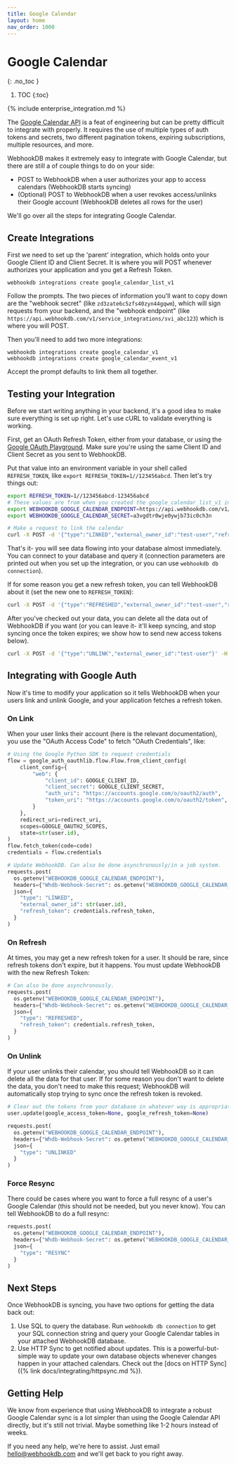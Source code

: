 ```yaml
---
title: Google Calendar
layout: home
nav_order: 1000
---
```


# Google Calendar
{: .no_toc }

1. TOC
{:toc}

{% include enterprise_integration.md %}

The [Google Calendar API](https://developers.google.com/calendar/api/guides/overview)
is a feat of engineering but can be pretty difficult to integrate with properly.
It requires the use of multiple types of auth tokens and secrets,
two different pagination tokens, expiring subscriptions, multiple resources, and more.

WebhookDB makes it extremely easy to integrate with Google Calendar,
but there are still a of couple things to do on your side:

- POST to WebhookDB when a user authorizes your app to access calendars (WebhookDB starts syncing)
- (Optional) POST to WebhookDB when a user revokes access/unlinks their Google account
  (WebhookDB deletes all rows for the user)

We'll go over all the steps for integrating Google Calendar.

## Create Integrations

First we need to set up the 'parent' integration,
which holds onto your Google Client ID and Client Secret.
It is where you will POST whenever authorizes your application
and you get a Refresh Token.

    webhookdb integrations create google_calendar_list_v1

Follow the prompts. The two pieces of information you'll want to copy down
are the "webhook secret" (like `zd3zate6c5zfs40zyn44gqwm`), which will sign requests from your backend,
and the "webhook endpoint" (like `https://api.webhookdb.com/v1/service_integrations/svi_abc123`)
which is where you will POST.

Then you'll need to add two more integrations:

    webhookdb integrations create google_calendar_v1
    webhookdb integrations create google_calendar_event_v1

Accept the prompt defaults to link them all together.

## Testing your Integration

Before we start writing anything in your backend, it's a good idea to make sure everything is set up right.
Let's use cURL to validate everything is working.

First, get an OAuth Refresh Token, either from your database,
or using the [Google OAuth Playground](https://developers.google.com/oauthplayground/).
Make sure you're using the same Client ID and Client Secret as you sent to WebhookDB.

Put that value into an environment variable in your shell called `REFRESH_TOKEN`,
like `export REFRESH_TOKEN=1//123456abcd`.
Then let's try things out:

```bash
export REFRESH_TOKEN=1//123456abcd-123456abcd
# These values are from when you created the google_calendar_list_v1 integration, as above
export WEBHOOKDB_GOOGLE_CALENDAR_ENDPOINT=https://api.webhookdb.com/v1/service_integrations/svi_alaxblg5llvxb2morb9hw4xs2
export WEBHOOKDB_GOOGLE_CALENDAR_SECRET=a3vgdtr0wje0ywjb73ic0ch3n

# Make a request to link the calendar
curl -X POST -d '{"type":"LINKED","external_owner_id":"test-user","refresh_token":"'"${REFRESH_TOKEN}"'"}' -H "Whdb-Webhook-Secret: ${WEBHOOKDB_GOOGLE_CALENDAR_SECRET}" -H "Content-Type: application/json" "${WEBHOOKDB_GOOGLE_CALENDAR_ENDPOINT}"
```

That's it- you will see data flowing into your database almost immediately.
You can connect to your database and query it (connection parameters are printed out
when you set up the integration, or you can use `webhookdb db connection`).

If for some reason you get a new refresh token, you can tell WebhookDB about it
(set the new one to `REFRESH_TOKEN`):

```bash
curl -X POST -d '{"type":"REFRESHED","external_owner_id":"test-user","refresh_token":"'"${REFRESH_TOKEN}"'"}' -H "Whdb-Webhook-Secret: ${WEBHOOKDB_GOOGLE_CALENDAR_SECRET}" -H "Content-Type: application/json" "${WEBHOOKDB_GOOGLE_CALENDAR_ENDPOINT}"
```

After you've checked out your data, you can delete all the data out of WebhookDB
if you want (or you can leave it- it'll keep syncing, and stop syncing once the token expires;
we show how to send new access tokens below).

```bash
curl -X POST -d '{"type":"UNLINK","external_owner_id":"test-user"}' -H "Whdb-Webhook-Secret: ${WEBHOOKDB_GOOGLE_CALENDAR_SECRET}" -H "Content-Type: application/json" "${WEBHOOKDB_GOOGLE_CALENDAR_ENDPOINT}"
```

## Integrating with Google Auth

Now it's time to modify your application so it tells WebhookDB when
your users link and unlink Google, and your application fetches a refresh token.

### On Link

When your user links their account (here is the relevant documentation),
you use the "OAuth Access Code" to fetch "OAuth Credentials", like:

```python
# Using the Google Python SDK to request credentials
flow = google_auth_oauthlib.flow.Flow.from_client_config(
    client_config={
        "web": {
            "client_id": GOOGLE_CLIENT_ID,
            "client_secret": GOOGLE_CLIENT_SECRET,
            "auth_uri": "https://accounts.google.com/o/oauth2/auth",
            "token_uri": "https://accounts.google.com/o/oauth2/token",
        }
    },
    redirect_uri=redirect_uri,
    scopes=GOOGLE_OAUTH2_SCOPES,
    state=str(user.id),
)
flow.fetch_token(code=code)
credentials = flow.credentials

# Update WebhookDB. Can also be done asynchronously/in a job system.
requests.post(
  os.getenv("WEBHOOKDB_GOOGLE_CALENDAR_ENDPOINT"),
  headers={"Whdb-Webhook-Secret": os.getenv("WEBHOOKDB_GOOGLE_CALENDAR_SECRET")},
  json={
    "type": "LINKED", 
    "external_owner_id": str(user.id),
    "refresh_token": credentials.refresh_token,
  }
)
```

### On Refresh

At times, you may get a new refresh token for a user.
It should be rare, since refresh tokens don't expire, but it happens.
You must update WebhookDB with the new Refresh Token:

```python
# Can also be done asynchronously.
requests.post(
  os.getenv("WEBHOOKDB_GOOGLE_CALENDAR_ENDPOINT"),
  headers={"Whdb-Webhook-Secret": os.getenv("WEBHOOKDB_GOOGLE_CALENDAR_SECRET")},
  json={
    "type": "REFRESHED",
    "refresh_token": credentials.refresh_token,
  }
)
```

### On Unlink

If your user unlinks their calendar, you should tell WebhookDB so it can delete all the data for that user.
If for some reason you don't want to delete the data, you don't need to make this request;
WebhookDB will automatically stop trying to sync once the refresh token is revoked.

```python
# Clear out the tokens from your database in whatever way is appropriate.
user.update(google_access_token=None, google_refresh_token=None)

requests.post(
  os.getenv("WEBHOOKDB_GOOGLE_CALENDAR_ENDPOINT"),
  headers={"Whdb-Webhook-Secret": os.getenv("WEBHOOKDB_GOOGLE_CALENDAR_SECRET")},
  json={
    "type": "UNLINKED"
  }
)
```

### Force Resync

There could be cases where you want to force a full resync of a user's Google Calendar
(this should not be needed, but you never know).
You can tell WebhookDB to do a full resync:

```python
requests.post(
  os.getenv("WEBHOOKDB_GOOGLE_CALENDAR_ENDPOINT"),
  headers={"Whdb-Webhook-Secret": os.getenv("WEBHOOKDB_GOOGLE_CALENDAR_SECRET")},
  json={
    "type": "RESYNC"
  }
)
```

## Next Steps

Once WebhookDB is syncing, you have two options for getting the data back out:

1. Use SQL to query the database. Run `webhookdb db connection` to get your SQL connection string
   and query your Google Calendar tables in your attached WebhookDB database.
2. Use HTTP Sync to get notified about updates.
   This is a powerful-but-simple way to update your own database objects
   whenever changes happen in your attached calendars.
   Check out the [docs on HTTP Sync]({% link docs/integrating/httpsync.md %}).

## Getting Help

We know from experience that using WebhookDB to integrate a robust Google Calendar sync
is a lot simpler  than using the Google Calendar API directly, but it's still not trivial.
Maybe something like 1-2 hours instead of weeks.

If you need any help, we're here to assist. Just email [hello@webhookdb.com](mailto:hello@webhookdb.com)
and we'll get back to you right away.

